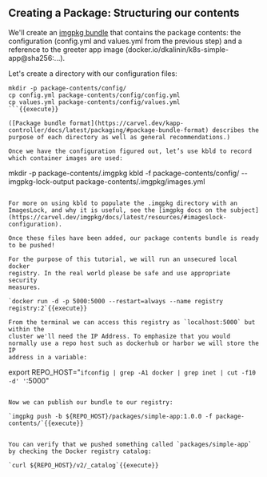 ## Creating a Package: Structuring our contents
We'll create an [imgpkg bundle](https://carvel.dev/imgpkg/docs/latest/resources/#bundle)
that contains the package contents: the configuration (config.yml and values.yml from the previous step) and a reference to the greeter app image (docker.io/dkalinin/k8s-simple-app@sha256:...).

Let's create a directory with our configuration files:
```
mkdir -p package-contents/config/
cp config.yml package-contents/config/config.yml
cp values.yml package-contents/config/values.yml
```{{execute}}

([Package bundle format](https://carvel.dev/kapp-controller/docs/latest/packaging/#package-bundle-format) describes the purpose of each directory as well as general recommendations.)

Once we have the configuration figured out, let’s use kbld to record which container images are used:
```
mkdir -p package-contents/.imgpkg
kbld -f package-contents/config/ --imgpkg-lock-output package-contents/.imgpkg/images.yml
```{{execute}}

For more on using kbld to populate the .imgpkg directory with an ImagesLock, and why it is useful, see the [imgpkg docs on the subject](https://carvel.dev/imgpkg/docs/latest/resources/#imageslock-configuration).

Once these files have been added, our package contents bundle is ready to be pushed!

For the purpose of this tutorial, we will run an unsecured local docker
registry. In the real world please be safe and use appropriate security
measures.

`docker run -d -p 5000:5000 --restart=always --name registry registry:2`{{execute}}

From the terminal we can access this registry as `localhost:5000` but within the
cluster we'll need the IP Address. To emphasize that you would
normally use a repo host such as dockerhub or harbor we will store the IP
address in a variable:

```
export REPO_HOST="`ifconfig | grep -A1 docker | grep inet | cut -f10 -d' '`:5000"
```{{execute}}

Now we can publish our bundle to our registry:

`imgpkg push -b ${REPO_HOST}/packages/simple-app:1.0.0 -f package-contents/`{{execute}}


You can verify that we pushed something called `packages/simple-app` by checking the Docker registry catalog:

`curl ${REPO_HOST}/v2/_catalog`{{execute}}

